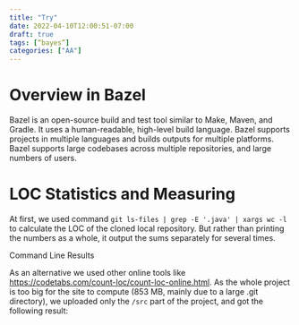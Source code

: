 ```yaml
---
title: "Try"
date: 2022-04-10T12:00:51-07:00
draft: true
tags: [“bayes”]
categories: ["AA"]
---
```


# **Overview in Bazel**

Bazel is an open-source build and test tool similar to Make, Maven, and Gradle. It uses a human-readable, high-level build language. Bazel supports projects in multiple languages and builds outputs for multiple platforms. Bazel supports large codebases across multiple repositories, and large numbers of users.

# **LOC Statistics and Measuring**

At first, we used command `git ls-files | grep -E '.java' | xargs wc -l` to calculate the LOC of the cloned local repository. But rather than printing the numbers as a whole, it output the sums separately for several times.

Command Line Results

As an alternative we used other online tools like https://codetabs.com/count-loc/count-loc-online.html. As the whole project is too big for the site to compute (853 MB, mainly due to a large .git directory), we uploaded only the `/src` part of the project, and got the following result:

